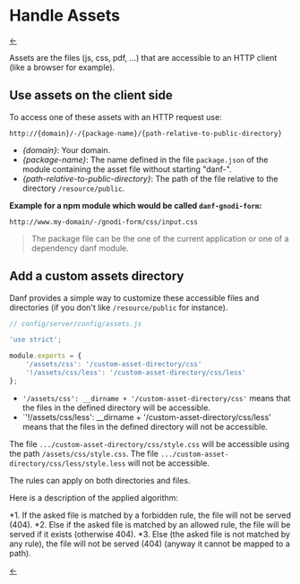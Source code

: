 Handle Assets
=============

[←](../index.md)

Assets are the files (js, css, pdf, ...) that are accessible to an HTTP client (like a browser for example).

Use assets on the client side
-----------------------------

To access one of these assets with an HTTP request use:

```http://{domain}/-/{package-name}/{path-relative-to-public-directory}```

* *{domain}*: Your domain.
* *{package-name}*: The name defined in the file `package.json` of the module containing the asset file without starting "danf-".
* *{path-relative-to-public-directory}*: The path of the file relative to the directory `/resource/public`.

**Example for a npm module which would be called `danf-gnodi-form`:**

```http://www.my-domain/-/gnodi-form/css/input.css```

> The package file can be the one of the current application or one of a dependency danf module.

Add a custom assets directory
-----------------------------

Danf provides a simple way to customize these accessible files and directories (if you don't like `/resource/public` for instance).

```javascript
// config/server/config/assets.js

'use strict';

module.exports = {
    '/assets/css': '/custom-asset-directory/css'
    '!/assets/css/less': '/custom-asset-directory/css/less'
};
```

* `'/assets/css': __dirname + '/custom-asset-directory/css'` means that the files in the defined directory will be accessible.
* `'!/assets/css/less': __dirname + '/custom-asset-directory/css/less' means that the files in the defined directory will not be accessible.

The file `.../custom-asset-directory/css/style.css` will be accessible using the path `/assets/css/style.css`.
The file `.../custom-asset-directory/css/less/style.less` will not be accessible.

The rules can apply on both directories and files.

Here is a description of the applied algorithm:

*1. If the asked file is matched by a forbidden rule, the file will not be served (404).
*2. Else if the asked file is matched by an allowed rule, the file will be served if it exists (otherwise 404).
*3. Else (the asked file is not matched by any rule), the file will not be served (404) (anyway it cannot be mapped to a path).

[←](../index.md)
